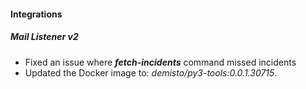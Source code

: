 
#### Integrations
##### Mail Listener v2
- Fixed an issue where ***fetch-incidents*** command missed incidents
- Updated the Docker image to: *demisto/py3-tools:0.0.1.30715*.

